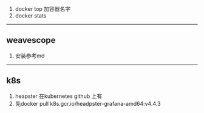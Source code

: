 1. docker top 加容器名字
2. docker stats

---
## weavescope
1. 安装参考md

---
## k8s
1. heapster 在kubernetes github 上有
2. 先docker pull k8s.gcr.io/headpster-grafana-amd64:v4.4.3